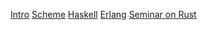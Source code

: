 [Intro](src/00.Intro.md) 
[Scheme](src/00.Scheme.md) 
[Haskell](src/01.Haskell.md) 
[Erlang](src/02.Erlang.md) 
[Seminar on Rust](../Advanced%20OS%20(WIP)/src/99.Seminar%20on%20Rust%20(WIP).md) 

